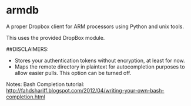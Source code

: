 armdb
=====

A proper Dropbox client for ARM processors using Python and unix tools.

This uses the provided DropBox module.

##DISCLAIMERS:


+ Stores your authentication tokens without encryption, at least for now.
+ Maps the remote directory in plaintext for autocompletion purposes to allow easier pulls. This option can be turned off.

Notes:
Bash Completion tutorial: http://fahdshariff.blogspot.com/2012/04/writing-your-own-bash-completion.html
